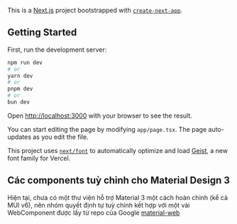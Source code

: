 This is a [Next.js](https://nextjs.org) project bootstrapped with [`create-next-app`](https://nextjs.org/docs/app/api-reference/cli/create-next-app).

## Getting Started

First, run the development server:

```bash
npm run dev
# or
yarn dev
# or
pnpm dev
# or
bun dev
```

Open [http://localhost:3000](http://localhost:3000) with your browser to see the result.

You can start editing the page by modifying `app/page.tsx`. The page auto-updates as you edit the file.

This project uses [`next/font`](https://nextjs.org/docs/app/building-your-application/optimizing/fonts) to automatically optimize and load [Geist](https://vercel.com/font), a new font family for Vercel.

## Các components tuỳ chỉnh cho Material Design 3

Hiện tại, chưa có một thư viện hỗ trợ Material 3 một cách hoàn chỉnh (kể cả MUI v6), nên nhóm quyết định tự tuỳ chỉnh kết hợp với một vài WebComponent được lấy từ repo của Google [material-web](https://github.com/material-components/material-web) 
